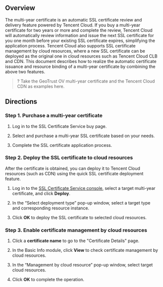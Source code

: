 ## Overview
The multi-year certificate is an automatic SSL certificate review and delivery feature powered by Tencent Cloud. If you buy a multi-year certificate for two years or more and complete the review, Tencent Cloud will automatically review information and issue the next SSL certificate for you one month before your existing SSL certificate expires, simplifying the application process.
Tencent Cloud also supports SSL certificate management by cloud resources, where a new SSL certificate can be deployed as the original one in cloud resources such as Tencent Cloud CLB and CDN.
This document describes how to realize the automatic certificate issuance and resource binding of a multi-year certificate by combining the above two features.

>? Take the GeoTrust OV multi-year certificate and the Tencent Cloud CDN as examples here.
>
## Directions
### Step 1. Purchase a multi-year certificate
1. Log in to the SSL Certificate Service buy page.
2. Select and purchase a multi-year SSL certificate based on your needs.

3. Complete the SSL certificate application process.

### Step 2. Deploy the SSL certificate to cloud resources
After the certificate is obtained, you can deploy it to Tencent Cloud resources (such as CDN) using the quick SSL certificate deployment feature.
1. Log in to the [SSL Certificate Service console](https://console.cloud.tencent.com/ssl), select a target multi-year certificate, and click **Deploy**.

2. In the “Select deployment type” pop-up window, select a target type and corresponding resource instance.

3. Click **OK** to deploy the SSL certificate to selected cloud resources.


### Step 3. Enable certificate management by cloud resources
1. Click a **certificate name** to go to the "Certificate Details" page.
2. In the Basic Info module, click **View** to check certificate management by cloud resources.

3. In the “Management by cloud resource” pop-up window, select target cloud resources.

4. Click **OK** to complete the operation.
















